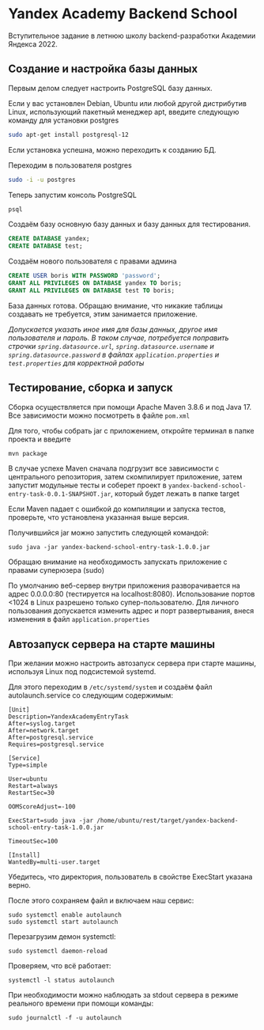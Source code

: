 # Yandex Academy Backend School
Вступительное задание в летнюю школу backend-разработки Академии Яндекса 2022.

## Создание и настройка базы данных

Первым делом следует настроить PostgreSQL базу данных.

Если у вас установлен Debian, Ubuntu или любой другой дистрибутив Linux, 
использующий пакетный менеджер apt, введите следующую команду для установки postgres

```sh
sudo apt-get install postgresql-12
```

Если установка успешна, можно переходить к созданию БД.

Переходим в пользователя postgres

```sh
sudo -i -u postgres
```

Теперь запустим консоль PostgreSQL

```sh
psql
```

Создаём базу основную базу данных и базу данных для тестирования.

```sql
CREATE DATABASE yandex;
CREATE DATABASE test;
```

Создаём нового пользователя с правами админа

```sql
CREATE USER boris WITH PASSWORD 'password';
GRANT ALL PRIVILEGES ON DATABASE yandex TO boris;
GRANT ALL PRIVILEGES ON DATABASE test TO boris;
```

База данных готова. Обращаю внимание, что никакие таблицы создавать не требуется, этим занимается приложение.

*Допускается указать иное имя для базы данных, другое имя пользователя и пароль. В таком случае, потребуется поправить 
строчки `spring.datasource.url`, `spring.datasource.username` и `spring.datasource.password` в файлах ``application.properties`` 
и ``test.properties`` для корректной работы*

## Тестирование, сборка и запуск
Сборка осуществляется при помощи Apache Maven 3.8.6 и под Java 17.
Все зависимости можно посмотреть в файле `pom.xml`

Для того, чтобы собрать jar с приложением, откройте терминал в папке проекта и введите

```sh
mvn package
```

В случае успехе Maven сначала подгрузит все зависимости с центрального репозитория, затем скомпилирует приложение, затем запустит модульные тесты и соберет проект
в `yandex-backend-school-entry-task-0.0.1-SNAPSHOT.jar`, который будет лежать в папке target

Если Maven падает с ошибкой до компиляции и запуска тестов, проверьте, что установлена указанная выше версия.

Получившийся jar можно запустить следующей командой:

```shell
sudo java -jar yandex-backend-school-entry-task-1.0.0.jar
```

Обращаю внимание на необходимость запускать приложение с правами суперюзера (sudo)

По умолчанию веб-сервер внутри приложения разворачивается на адрес 0.0.0.0:80 (тестируется на localhost:8080).
Использование портов <1024 в Linux разрешено только супер-пользователю.
Для личного пользования допускается изменить адрес и порт развертывания, внеся изменения в файл 
`application.properties`

## Автозапуск сервера на старте машины

При желании можно настроить автозапуск сервера при старте машины, используя Linux под подсистемой systemd.

Для этого переходим в `/etc/systemd/system` и создаём файл autolaunch.service со следующим содержимым:

```shell
[Unit]
Description=YandexAcademyEntryTask
After=syslog.target
After=network.target
After=postgresql.service
Requires=postgresql.service

[Service]
Type=simple

User=ubuntu
Restart=always
RestartSec=30

OOMScoreAdjust=-100

ExecStart=sudo java -jar /home/ubuntu/rest/target/yandex-backend-school-entry-task-1.0.0.jar

TimeoutSec=100

[Install]
WantedBy=multi-user.target
```

Убедитесь, что директория, пользователь в свойстве ExecStart указана верно.

После этого сохраняем файл и включаем наш сервис:

```shell
sudo systemctl enable autolaunch
sudo systemctl start autolaunch
```

Перезагрузим демон systemctl:

```shell
sudo systemctl daemon-reload
```

Проверяем, что всё работает:

```shell
systemctl -l status autolaunch
```

При необходимости можно наблюдать за stdout сервера в режиме реального времени при помощи команды:

```shell
sudo journalctl -f -u autolaunch
```









